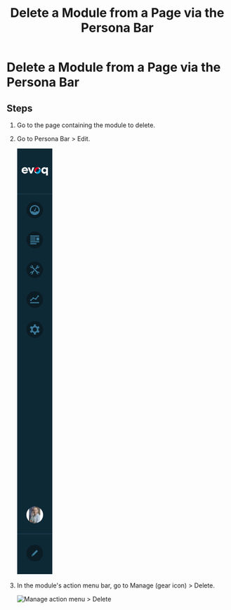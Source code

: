 ﻿---
uid: delete-module-from-page-pb-all
locale: en
title: Delete a Module from a Page via the Persona Bar
dnneditions: Evoq Content,Evoq Engage
dnnversion: 09.02.00
related-topics: add-module-to-page-pb-all,add-content-to-page-quickly-pb-all,configure-module-on-page-pb-all,restore-deleted-modules,purge-deleted-modules,create-article-publisher
---

# Delete a Module from a Page via the Persona Bar

## Steps

1.  Go to the page containing the module to delete.
2.  Go to Persona Bar \> Edit.
    
    ![Persona Bar > Edit](/images/scr-pbar-all-Edit-E91.png)
    
3.  In the module's action menu bar, go to Manage (gear icon) \> Delete.
    
      
    
    ![Manage action menu > Delete](/images/scr-actionmenu-manage-delete.png)
